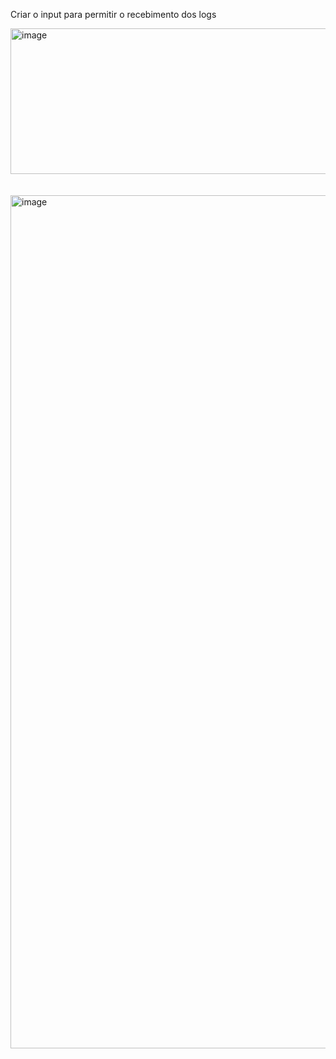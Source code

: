 Criar o input para permitir o recebimento dos logs


<img width="868" height="233" alt="image" src="https://github.com/user-attachments/assets/162e7a8c-474e-48b5-add5-df869f0c0052" />
<br>
<br>
<br>
<img width="596" height="1365" alt="image" src="https://github.com/user-attachments/assets/bc928212-4e82-4624-bfd0-1309990cecdb" />
<br>
<br>
